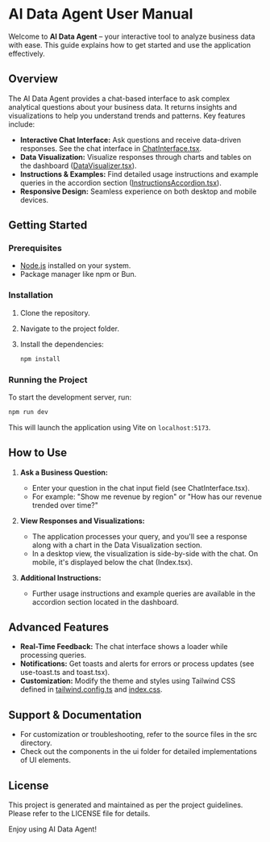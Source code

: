 # AI Data Agent User Manual

Welcome to **AI Data Agent** – your interactive tool to analyze business data with ease. This guide explains how to get started and use the application effectively.

## Overview

The AI Data Agent provides a chat-based interface to ask complex analytical questions about your business data. It returns insights and visualizations to help you understand trends and patterns. Key features include:

- **Interactive Chat Interface:** Ask questions and receive data-driven responses. See the chat interface in [ChatInterface.tsx](src/components/ChatInterface.tsx).
- **Data Visualization:** Visualize responses through charts and tables on the dashboard ([DataVisualizer.tsx](src/components/DataVisualizer.tsx)).
- **Instructions & Examples:** Find detailed usage instructions and example queries in the accordion section ([InstructionsAccordion.tsx](src/components/InstructionsAccordion.tsx)).
- **Responsive Design:** Seamless experience on both desktop and mobile devices.

## Getting Started

### Prerequisites

- [Node.js](https://nodejs.org/) installed on your system.
- Package manager like npm or Bun.

### Installation

1. Clone the repository.
2. Navigate to the project folder.
3. Install the dependencies:

   ```sh
   npm install
   ```

### Running the Project

To start the development server, run:

   ```sh
   npm run dev
   ```

This will launch the application using Vite on `localhost:5173`.

## How to Use

1. **Ask a Business Question:**
   - Enter your question in the chat input field (see ChatInterface.tsx).
   - For example: "Show me revenue by region" or "How has our revenue trended over time?"

2. **View Responses and Visualizations:**
   - The application processes your query, and you'll see a response along with a chart in the Data Visualization section.
   - In a desktop view, the visualization is side-by-side with the chat. On mobile, it's displayed below the chat (Index.tsx).

3. **Additional Instructions:**
   - Further usage instructions and example queries are available in the accordion section located in the dashboard.

## Advanced Features

- **Real-Time Feedback:** The chat interface shows a loader while processing queries.
- **Notifications:** Get toasts and alerts for errors or process updates (see use-toast.ts and toast.tsx).
- **Customization:** Modify the theme and styles using Tailwind CSS defined in [tailwind.config.ts](http://_vscodecontentref_/0) and [index.css](http://_vscodecontentref_/1).

## Support & Documentation

- For customization or troubleshooting, refer to the source files in the src directory.
- Check out the components in the ui folder for detailed implementations of UI elements.

## License

This project is generated and maintained as per the project guidelines. Please refer to the LICENSE file for details.

Enjoy using AI Data Agent!

